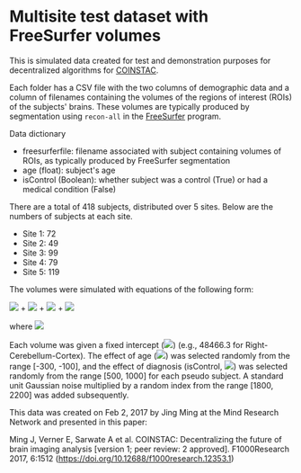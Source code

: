 # Multisite test dataset with FreeSurfer volumes

This is simulated data created for test and demonstration purposes for decentralized algorithms for [COINSTAC](https://github.com/trendscenter/coinstac).

Each folder has a CSV file with the two columns of demographic data and a column of filenames containing the volumes of the regions of interest (ROIs) of the subjects' brains. These volumes are typically produced by segmentation using `recon-all` in the [FreeSurfer](https://surfer.nmr.mgh.harvard.edu) program.

Data dictionary
  - freesurferfile: filename associated with subject containing volumes of ROIs, as typically produced by FreeSurfer segmentation
  - age (float): subject's age
  - isControl (Boolean): whether subject was a control (True) or had a medical condition (False)

There are a total of 418 subjects, distributed over 5 sites. Below are the numbers of subjects at each site.
  - Site 1: 72
  - Site 2: 49
  - Site 3: 99
  - Site 4: 79
  - Site 5: 119

The volumes were simulated with equations of the following form:

<img src="https://render.githubusercontent.com/render/math?math=y = \beta_0"> + 
<img src="https://render.githubusercontent.com/render/math?math=\beta_1 \cdot age"> + 
<img src="https://render.githubusercontent.com/render/math?math=\beta_2 \cdot isControl"> +
<img src="https://render.githubusercontent.com/render/math?math=\beta_3 \cdot \epsilon">

where <img src="https://render.githubusercontent.com/render/math?math=\epsilon ~ N(0, 1)">

Each volume was given a fixed intercept (<img src="https://render.githubusercontent.com/render/math?math=\beta_0">) (e.g., 48466.3 for Right-Cerebellum-Cortex). The effect of age (<img src="https://render.githubusercontent.com/render/math?math=\beta_1">) was selected randomly from the range [-300, -100], and the effect of diagnosis (isControl, <img src="https://render.githubusercontent.com/render/math?math=\beta_2">) was selected randomly from the range [500, 1000] for each pseudo subject. A standard unit Gaussian noise multiplied by a random index from the range [1800, 2200] was added subsequently.

This data was created on Feb 2, 2017 by Jing Ming at the Mind Research Network and presented in this paper:

Ming J, Verner E, Sarwate A et al. COINSTAC: Decentralizing the future of brain imaging analysis [version 1; peer review: 2 approved]. F1000Research 2017, 6:1512 (https://doi.org/10.12688/f1000research.12353.1)
